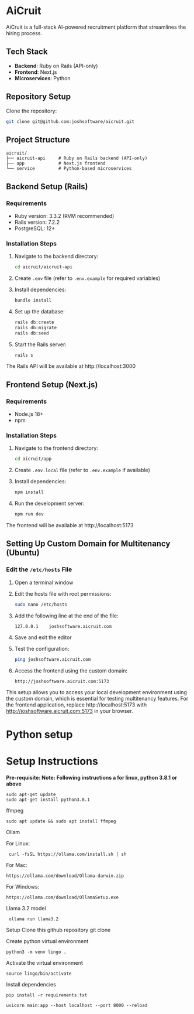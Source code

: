 # AiCruit

AiCruit is a full-stack AI-powered recruitment platform that streamlines the hiring process.

## Tech Stack

- **Backend**: Ruby on Rails (API-only)
- **Frontend**: Next.js
- **Microservices**: Python

## Repository Setup

Clone the repository:

```bash
git clone git@github.com:joshsoftware/aicruit.git
```

## Project Structure

```
aicruit/
├── aicruit-api     # Ruby on Rails backend (API-only)
├── app             # Next.js frontend
└── service         # Python-based microservices
```

## Backend Setup (Rails)

### Requirements
- Ruby version: 3.3.2 (RVM recommended)
- Rails version: 7.2.2
- PostgreSQL: 12+

### Installation Steps

1. Navigate to the backend directory:
   ```bash
   cd aicruit/aicruit-api
   ```

2. Create `.env` file (refer to `.env.example` for required variables)

3. Install dependencies:
   ```bash
   bundle install
   ```

4. Set up the database:
   ```bash
   rails db:create
   rails db:migrate
   rails db:seed
   ```

5. Start the Rails server:
   ```bash
   rails s
   ```

The Rails API will be available at http://localhost:3000

## Frontend Setup (Next.js)

### Requirements
- Node.js 18+
- npm

### Installation Steps

1. Navigate to the frontend directory:
   ```bash
   cd aicruit/app
   ```

2. Create `.env.local` file (refer to `.env.example` if available)

3. Install dependencies:
   ```bash
   npm install
   ```

4. Run the development server:
   ```bash
   npm run dev
   ```

The frontend will be available at http://localhost:5173

## Setting Up Custom Domain for Multitenancy (Ubuntu)

### Edit the `/etc/hosts` File

1. Open a terminal window

2. Edit the hosts file with root permissions:
   ```bash
   sudo nano /etc/hosts
   ```

3. Add the following line at the end of the file:
   ```
   127.0.0.1    joshsoftware.aicruit.com
   ```

4. Save and exit the editor

5. Test the configuration:
   ```bash
   ping joshsoftware.aicruit.com
   ```

6. Access the frontend using the custom domain:
   ```
   http://joshsoftware.aicruit.com:5173
   ```

This setup allows you to access your local development environment using the custom domain, which is essential for testing multitenancy features. For the frontend application, replace http://localhost:5173 with http://joshsoftware.aicruit.com:5173 in your browser.


# Python setup 

# Setup Instructions
**Pre-requisite: Note: Following instructions a for linux, python 3.8.1 or above**

    sudo apt-get update
    sudo apt-get install python3.8.1

ffmpeg

    sudo apt update && sudo apt install ffmpeg

Ollam

For Linux:

     curl -fsSL https://ollama.com/install.sh | sh

For Mac:

    https://ollama.com/download/Ollama-darwin.zip

For Windows:

    https://ollama.com/download/OllamaSetup.exe

Llama 3.2 model

     ollama run llama3.2

Setup Clone this github repository git clone

Create python virtual environment

    python3 -m venv lingo .

Activate the virtual environment

    source lingo/bin/activate

Install dependencies

    pip install -r requirements.txt

    uvicorn main:app --host localhost --port 8000 --reload


